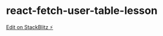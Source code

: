 # react-fetch-user-table-lesson

[Edit on StackBlitz ⚡️](https://stackblitz.com/edit/react-fetch-user-table-lesson)